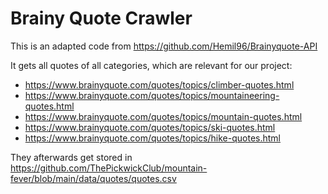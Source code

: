 # Brainy Quote Crawler

This is an adapted code from https://github.com/Hemil96/Brainyquote-API

It gets all quotes of all categories, which are relevant for our project:

- https://www.brainyquote.com/quotes/topics/climber-quotes.html
- https://www.brainyquote.com/quotes/topics/mountaineering-quotes.html
- https://www.brainyquote.com/quotes/topics/mountain-quotes.html
- https://www.brainyquote.com/quotes/topics/ski-quotes.html
- https://www.brainyquote.com/quotes/topics/hike-quotes.html

They afterwards get stored in https://github.com/ThePickwickClub/mountain-fever/blob/main/data/quotes/quotes.csv